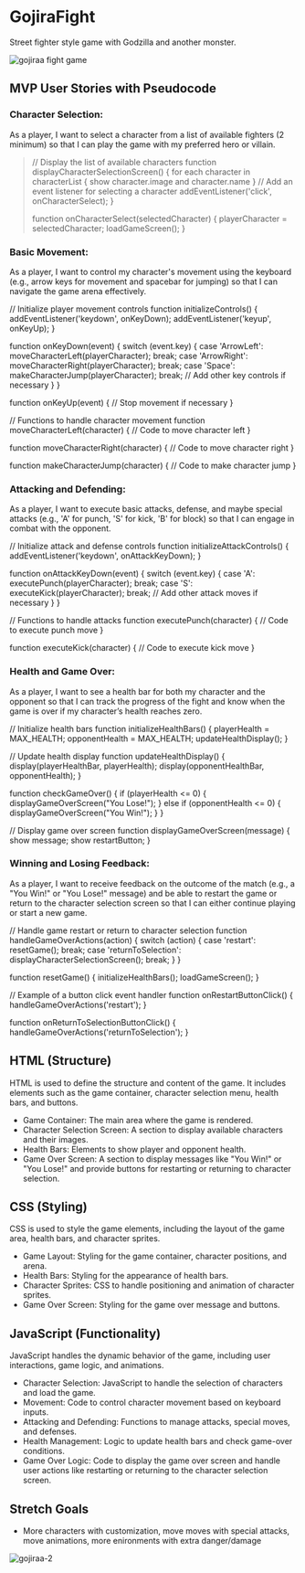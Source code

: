 # GojiraFight

Street fighter style game with Godzilla and another monster.

![gojiraa fight game](https://github.com/user-attachments/assets/9ecac31b-c9a9-4f55-8e81-d4846c684b2f)

## MVP User Stories with Pseudocode

### Character Selection:

As a player, I want to select a character from a list of available fighters (2 minimum) so that I can play the game with my preferred hero or villain. 

>// Display the list of available characters
>function displayCharacterSelectionScreen() {
>    for each character in characterList {
>       show character.image and character.name
>    }
>    // Add an event listener for selecting a character
>    addEventListener('click', onCharacterSelect);
>}
>
> function onCharacterSelect(selectedCharacter) {
>    playerCharacter = selectedCharacter;
>   loadGameScreen();
>}

### Basic Movement:

As a player, I want to control my character's movement using the keyboard (e.g., arrow keys for movement and spacebar for jumping) so that I can navigate the game arena effectively.

// Initialize player movement controls
function initializeControls() {
    addEventListener('keydown', onKeyDown);
    addEventListener('keyup', onKeyUp);
}

function onKeyDown(event) {
    switch (event.key) {
        case 'ArrowLeft':
            moveCharacterLeft(playerCharacter);
            break;
        case 'ArrowRight':
            moveCharacterRight(playerCharacter);
            break;
        case 'Space':
            makeCharacterJump(playerCharacter);
            break;
        // Add other key controls if necessary
    }
}

function onKeyUp(event) {
    // Stop movement if necessary
}

// Functions to handle character movement
function moveCharacterLeft(character) {
    // Code to move character left
}

function moveCharacterRight(character) {
    // Code to move character right
}

function makeCharacterJump(character) {
    // Code to make character jump
}

### Attacking and Defending:

As a player, I want to execute basic attacks, defense, and maybe special attacks (e.g., 'A' for punch, 'S' for kick, 'B' for block) so that I can engage in combat with the opponent.

// Initialize attack and defense controls
function initializeAttackControls() {
    addEventListener('keydown', onAttackKeyDown);
}

function onAttackKeyDown(event) {
    switch (event.key) {
        case 'A':
            executePunch(playerCharacter);
            break;
        case 'S':
            executeKick(playerCharacter);
            break;
        // Add other attack moves if necessary
    }
}

// Functions to handle attacks
function executePunch(character) {
    // Code to execute punch move
}

function executeKick(character) {
    // Code to execute kick move
}


### Health and Game Over:

As a player, I want to see a health bar for both my character and the opponent so that I can track the progress of the fight and know when the game is over if my character’s health reaches zero.

// Initialize health bars
function initializeHealthBars() {
    playerHealth = MAX_HEALTH;
    opponentHealth = MAX_HEALTH;
    updateHealthDisplay();
}

// Update health display
function updateHealthDisplay() {
    display(playerHealthBar, playerHealth);
    display(opponentHealthBar, opponentHealth);
}

function checkGameOver() {
    if (playerHealth <= 0) {
        displayGameOverScreen("You Lose!");
    } else if (opponentHealth <= 0) {
        displayGameOverScreen("You Win!");
    }
}

// Display game over screen
function displayGameOverScreen(message) {
    show message;
    show restartButton;
}

### Winning and Losing Feedback:

As a player, I want to receive feedback on the outcome of the match (e.g., a "You Win!" or "You Lose!" message) and be able to restart the game or return to the character selection screen so that I can either continue playing or start a new game.

// Handle game restart or return to character selection
function handleGameOverActions(action) {
    switch (action) {
        case 'restart':
            resetGame();
            break;
        case 'returnToSelection':
            displayCharacterSelectionScreen();
            break;
    }
}

function resetGame() {
    initializeHealthBars();
    loadGameScreen();
}

// Example of a button click event handler
function onRestartButtonClick() {
    handleGameOverActions('restart');
}

function onReturnToSelectionButtonClick() {
    handleGameOverActions('returnToSelection');
}

## HTML (Structure)
HTML is used to define the structure and content of the game. It includes elements such as the game container, character selection menu, health bars, and buttons.

- Game Container: The main area where the game is rendered.
- Character Selection Screen: A section to display available characters and their images.
- Health Bars: Elements to show player and opponent health.
- Game Over Screen: A section to display messages like "You Win!" or "You Lose!" and provide buttons for restarting or returning to character selection.

## CSS (Styling)
CSS is used to style the game elements, including the layout of the game area, health bars, and character sprites.

- Game Layout: Styling for the game container, character positions, and arena.
- Health Bars: Styling for the appearance of health bars.
- Character Sprites: CSS to handle positioning and animation of character sprites.
- Game Over Screen: Styling for the game over message and buttons.

## JavaScript (Functionality)
JavaScript handles the dynamic behavior of the game, including user interactions, game logic, and animations.

- Character Selection: JavaScript to handle the selection of characters and load the game.
- Movement: Code to control character movement based on keyboard inputs.
- Attacking and Defending: Functions to manage attacks, special moves, and defenses.
- Health Management: Logic to update health bars and check game-over conditions.
- Game Over Logic: Code to display the game over screen and handle user actions like restarting or returning to the character selection screen.

## Stretch Goals
 - More characters with customization, move moves with special attacks, move animations, more enironments with extra danger/damage 

![gojiraa-2](https://github.com/user-attachments/assets/330e8890-3870-43b0-8d41-fbae21ade288)




